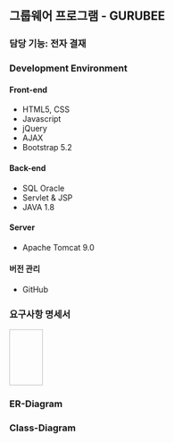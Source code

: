## 그룹웨어 프로그램 - GURUBEE
### 담당 기능: 전자 결재 


### Development Environment
#### Front-end 
- HTML5, CSS
- Javascript
- jQuery
- AJAX
- Bootstrap 5.2

#### Back-end
- SQL Oracle
- Servlet & JSP
- JAVA 1.8

#### Server
- Apache Tomcat 9.0

#### 버전 관리
- GitHub


### 요구사항 명세서
<img scr="C:\Users\A\Desktop\프로젝트\그룹웨어 GURUBEE\요구사항 명세서.PNG" width="60" height="100"/>

### ER-Diagram

### Class-Diagram
